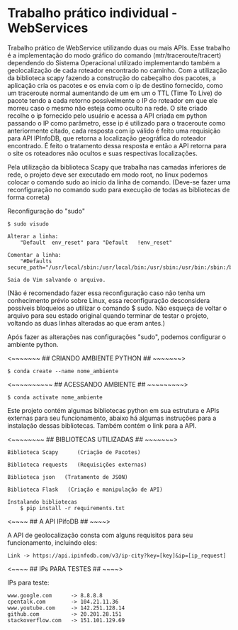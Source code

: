 # Trabalho prático individual - WebServices
Trabalho prático de WebService utilizando duas ou mais APIs.
Esse trabalho é a implementação do modo gráfico do comando (mtr/traceroute/tracert)
dependendo do Sistema Operacional utilizado implementando também a geolocalização de
cada roteador encontrado no caminho.
Com a utilização da biblioteca scapy fazendo a construção do cabeçalho dos pacotes,
a aplicação cria os pacotes e os envia com o ip de destino fornecido, como um traceroute
normal aumentando de um em um o TTL (Time To Live) do pacote tendo a cada retorno
possívelmente o IP do roteador em que ele morreu caso o mesmo não esteja como oculto
na rede.
O site criado recolhe o ip fornecido pelo usuário e acessa a API criada em python passando
o IP como parâmetro, esse ip é utilizado para o traceroute como anteriormente citado,
cada resposta com ip válido é feito uma requisição para API IPInfoDB, que retorna a 
localização geográfica do roteador encontrado.
É feito o tratamento dessa resposta e então a API retorna para o site os roteadores não
ocultos e suas respectivas localizações. 

Pela utilização da biblioteca Scapy que trabalha nas camadas inferiores de rede, o
projeto deve ser executado em modo root, no linux podemos colocar o comando sudo
ao inicio da linha de comando. (Deve-se fazer uma reconfiguração no comando sudo
para execução de todas as bibliotecas de forma correta)

Reconfiguração do "sudo"
    
    $ sudo visudo
    
    Alterar a linha:
        "Default  env_reset" para "Default   !env_reset"
    
    Comentar a linha:
        "#Defaults  secure_path="/usr/local/sbin:/usr/local/bin:/usr/sbin:/usr/bin:/sbin:/bin:/snap/bin""

    Saia do Vim salvando o arquivo.

(Não é recomendado fazer essa reconfiguração caso não tenha um conhecimento prévio sobre
Linux, essa reconfiguração desconsidera possíveis bloqueios ao utilizar o comando $ sudo.
Não esqueça de voltar o arquivo para seu estado original quando terminar de testar o
projeto, voltando as duas linhas alteradas ao que eram antes.)

Após fazer as alterações nas configurações "sudo", podemos configurar o ambiente python.

<~~~~~~~ ## CRIANDO AMBIENTE PYTHON ## ~~~~~~~>

    $ conda create --name nome_ambiente

<~~~~~~~~~~ ## ACESSANDO AMBIENTE ## ~~~~~~~~~>

    $ conda activate nome_ambiente


Este projeto contém algumas bibliotecas python em sua estrutura e APIs externas para seu
funcionamento, abaixo há algumas instruções para a instalação dessas bibliotecas. Também
contém o link para a API.

<~~~~~~~~ ## BIBLIOTECAS UTILIZADAS ## ~~~~~~~>

    Biblioteca Scapy      (Criação de Pacotes)

    Biblioteca requests   (Requisições externas)

    Biblioteca json   (Tratamento de JSON)

    Biblioteca Flask   (Criação e manipulação de API)

    Instalando bibliotecas
        $ pip install -r requirements.txt
    
<~~~~ ## A API IPifoDB ## ~~~~>

A API de geolocalização consta com alguns requisitos para seu funcionamento, incluindo eles:

    Link -> https://api.ipinfodb.com/v3/ip-city?key=[key]&ip=[ip_request]  

<~~~~ ## IPs PARA TESTES ## ~~~~>

IPs para teste:

    www.google.com      -> 8.8.8.8
    cpentalk.com        -> 104.21.11.36
    www.youtube.com     -> 142.251.128.14
    github.com          -> 20.201.28.151
    stackoverflow.com   -> 151.101.129.69
